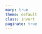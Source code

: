 ```yaml
---
marp: true
theme: default
class: invert
paginate: true
---
```


<style>
section {
  background: linear-gradient(to bottom right, #1a1a1a, #2a2a2a);
  color: #ffffff;
}
h1 {
  color: #61dafb;
  font-size: 2.5em;
}
h2 {
  color: #4ec9b0;
}
code {
  background: #2d2d2d;
  color: #61dafb;
}
.container {
  display: grid;
  grid-template-columns: 1fr 1fr;
  gap: 2em;
}

# 🚀 Micro-Frontend Architecture
## Con Module Federation y Vite

---

# 📦 Estructura del Proyecto

```ascii
cv-hibrid/
├── 📱 apps/
│   ├── 🏠 shell/
│   └── 🛍️ product/
├── 📚 packages/
│   └── 🎨 ui-kit/
└── 📝 pnpm-workspace.yaml


🛠️ Stack Tecnológico

Core
•  ⚛️ React
•  📦 Module Federation
•  🔷 TypeScript
•  🔧 Vite

Herramientas
•  📦 pnpm Workspaces
•  🔄 Hot Module Replacement
•  🎨 UI Kit compartido
•  🔗 Dynamic Imports




🚀 Inicio Rápido

```bash
# Instalar pnpm
curl -fsSL https://get.pnpm.io/install.sh | sh -

# Clonar e instalar
git clone [repo-url] cv-hibrid
cd cv-hibrid
pnpm install

# Desarrollo
pnpm run dev


🔌 Module Federation

```typescript
// Shell Config
federation({
  name: 'shell',
  remotes: {
    product: 'http://localhost:5001/assets/remoteEntry.js',
    ui: 'http://localhost:5002/assets/remoteEntry.js'
  }
})


🎯 Puertos y Servicios

Development
•  🏠 Shell: :5000
•  🛍️ Product: :5001
•  🎨 UI Kit: :5002

Características
•  🔄 Hot Reload
•  🔍 Source Maps
•  📱 Responsive
•  🔒 Type Safe


💡 Características Clave

Arquitectura
•  🏗️ Micro-Frontends
•  🔌 Module Federation
•  📦 Componentes Compartidos (UI-kit)
•  🔄 Lazy Loading

Desarrollo
•  👥 Multi-equipo
•  🚀 Despliegue Independiente
•  🔍 Código tipado
•  🎨 UI Consistente


📱 Ejemplo de Uso

```typescript
// En Shell App.tsx
import React, { Suspense } from 'react';

const RemoteButton = React.lazy(() => import('ui/Button'));
const RemoteProduct = React.lazy(() => import('product/App'));

function App() {
  return (
    <Suspense fallback="Loading...">
      <RemoteProduct />
  );
}

🔄 Flujo de Desarrollo

1. 📝 Desarrollo en módulos independientes
2. 🔄 Build automático con watch
3. 🔌 Integración dinámica de módulos
4. 🚀 Despliegues independientes



📈 Escalabilidad

Actual
•  🏠 Shell App
•  🛍️ Product Module
•  🎨 UI Kit

Futuro
•  👤 User Module
•  🛒 Payment Module
•  📊 Analytics
•  🔐 Auth Module
•  🏪​ Store Module


🎯 Próximos Pasos

1. 🔍 Testing E2E
2. 📊 Monitoring
3. 🚀 CI/CD Pipeline
4. 📱 Mobile Support

